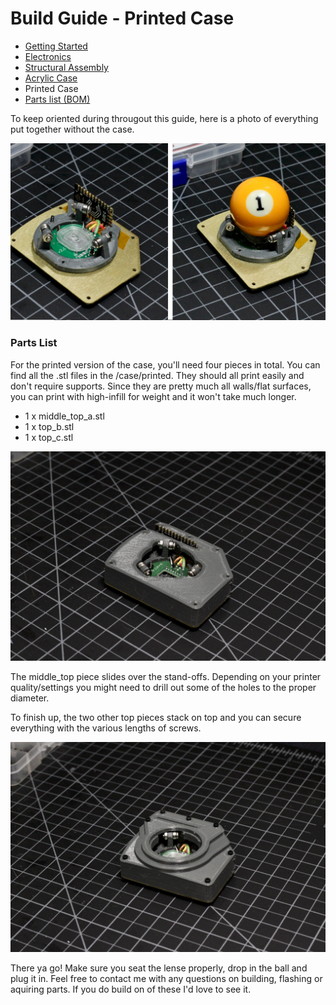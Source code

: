 # Build Guide - Printed Case

* [Getting Started](../docs/bg_getting_started.md)
* [Electronics](../docs/bg_electronics.md)
* [Structural Assembly](../docs/bg_structure.md)
* [Acrylic Case](../docs/bg_case_acrylic.md)
* Printed Case
* [Parts list (BOM)](../docs/bom.md)


To keep oriented during througout this guide, here is a photo of everything put together without the case.

![aball minimal implementation](../photos/aball_min.jpeg "aball minimal implementation")

### Parts List

For the printed version of the case, you'll need four pieces in total.  You can find all the .stl
files in the /case/printed.  They should all print easily and don't require supports.  Since they are
pretty much all walls/flat surfaces, you can print with high-infill for weight and it won't take 
much longer.

* 1 x middle_top_a.stl
* 1 x top_b.stl
* 1 x top_c.stl

![Middle Case](../photos/build_guide/aball_build_guide_19.jpeg "Layers, Layers!")

The middle_top piece slides over the stand-offs.  Depending on your printer quality/settings 
you might need to drill out some of the holes to the proper diameter.  

To finish up, the two other top pieces stack on top and you can secure everything with the 
various lengths of screws. 

![All Built](../photos/build_guide/aball_build_guide_21.jpeg "All done")

There ya go!  Make sure you seat the lense properly, drop in the ball and plug it in.  Feel free to 
contact me with any questions on building, flashing or aquiring parts.  If you do build on of these
I'd love to see it.
